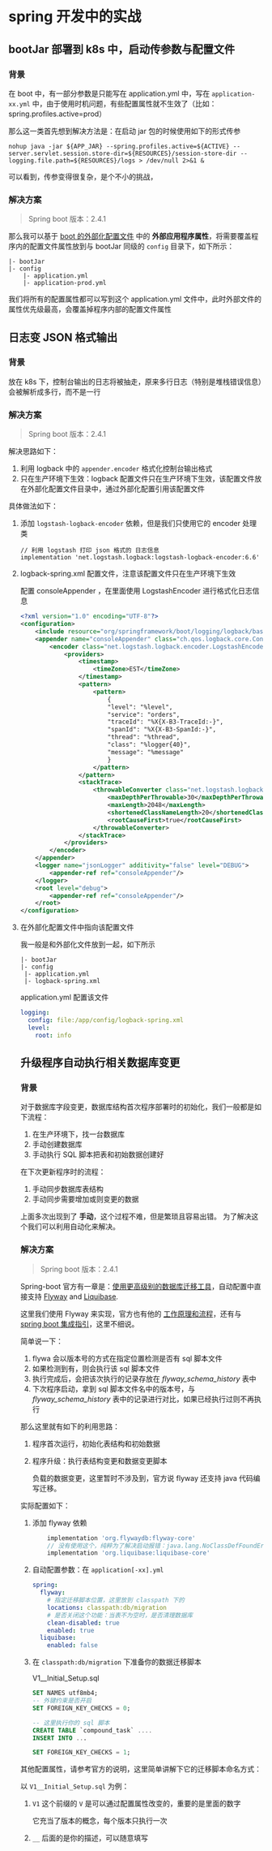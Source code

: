 # spring 开发中的实战

## bootJar 部署到 k8s 中，启动传参数与配置文件

### 背景

在 boot 中，有一部分参数是只能写在  application.yml 中，写在 `application-xx.yml` 中，由于使用时机问题，有些配置属性就不生效了（比如：spring.profiles.active=prod）

那么这一类首先想到解决方法是：在启动 jar 包的时候使用如下的形式传参

```
nohup java -jar ${APP_JAR} --spring.profiles.active=${ACTIVE} --server.servlet.session.store-dir=${RESOURCES}/session-store-dir --logging.file.path=${RESOURCES}/logs > /dev/null 2>&1 &
```

可以看到，传参变得很复杂，是个不小的挑战，

### 解决方案

> Spring boot 版本：2.4.1

那么我可以基于 [boot 的外部化配置文件](https://docs.spring.io/spring-boot/docs/current/reference/html/spring-boot-features.html#boot-features-external-config) 中的 **外部应用程序属性**，将需要覆盖程序内的配置文件属性放到与 bootJar 同级的 `config` 目录下，如下所示：

```
|- bootJar
|- config
	|- application.yml
	|- application-prod.yml
```

我们将所有的配置属性都可以写到这个 application.yml 文件中，此时外部文件的属性优先级最高，会覆盖掉程序内部的配置文件属性

## 日志变 JSON 格式输出

### 背景

放在 k8s 下，控制台输出的日志将被抽走，原来多行日志（特别是堆栈错误信息）会被解析成多行，而不是一行

### 解决方案

> Spring boot 版本：2.4.1

解决思路如下：

1. 利用 logback 中的 `appender.encoder` 格式化控制台输出格式
2. 只在生产环境下生效：logback 配置文件只在生产环境下生效，该配置文件放在外部化配置文件目录中，通过外部化配置引用该配置文件

具体做法如下：

1. 添加 `logstash-logback-encoder` 依赖，但是我们只使用它的 encoder 处理类

   ```
   // 利用 logstash 打印 json 格式的 日志信息
   implementation 'net.logstash.logback:logstash-logback-encoder:6.6'
   ```

2. logback-spring.xml 配置文件，注意该配置文件只在生产环境下生效

   配置 consoleAppender ，在里面使用 LogstashEncoder 进行格式化日志信息

   ```xml
   <?xml version="1.0" encoding="UTF-8"?>
   <configuration>
       <include resource="org/springframework/boot/logging/logback/base.xml" />
       <appender name="consoleAppender" class="ch.qos.logback.core.ConsoleAppender">
           <encoder class="net.logstash.logback.encoder.LogstashEncoder">
               <providers>
                   <timestamp>
                       <timeZone>EST</timeZone>
                   </timestamp>
                   <pattern>
                       <pattern>
                           {
                           "level": "%level",
                           "service": "orders",
                           "traceId": "%X{X-B3-TraceId:-}",
                           "spanId": "%X{X-B3-SpanId:-}",
                           "thread": "%thread",
                           "class": "%logger{40}",
                           "message": "%message"
                           }
                       </pattern>
                   </pattern>
                   <stackTrace>
                       <throwableConverter class="net.logstash.logback.stacktrace.ShortenedThrowableConverter">
                           <maxDepthPerThrowable>30</maxDepthPerThrowable>
                           <maxLength>2048</maxLength>
                           <shortenedClassNameLength>20</shortenedClassNameLength>
                           <rootCauseFirst>true</rootCauseFirst>
                       </throwableConverter>
                   </stackTrace>
               </providers>
           </encoder>
       </appender>
       <logger name="jsonLogger" additivity="false" level="DEBUG">
           <appender-ref ref="consoleAppender"/>
       </logger>
       <root level="debug">
           <appender-ref ref="consoleAppender"/>
       </root>
   </configuration>
   ```

3. 在外部化配置文件中指向该配置文件

   我一般是和外部化文件放到一起，如下所示

   ```
   |- bootJar
   |- config
   	|- application.yml
   	|- logback-spring.xml
   ```

   application.yml 配置该文件

   ```yml
   logging:
     config: file:/app/config/logback-spring.xml
     level:
       root: info
   ```

   ## 升级程序自动执行相关数据库变更

   ### 背景

   对于数据库字段变更，数据库结构首次程序部署时的初始化，我们一般都是如下流程：

   1. 在生产环境下，找一台数据库
   2. 手动创建数据库
   3. 手动执行 SQL 脚本把表和初始数据创建好

   在下次更新程序时的流程：

   1. 手动同步数据库表结构
   2. 手动同步需要增加或则变更的数据

   上面多次出现到了 **手动**，这个过程不难，但是繁琐且容易出错。 为了解决这个我们可以利用自动化来解决。

   ### 解决方案

   > Spring boot 版本：2.4.1

   Spring-boot 官方有一章是：[使用更高级别的数据库迁移工具](https://docs.spring.io/spring-boot/docs/current/reference/htmlsingle/#howto-use-a-higher-level-database-migration-tool)，自动配置中直接支持 [Flyway](https://flywaydb.org/) and [Liquibase](https://www.liquibase.org/).

   这里我们使用 Flyway 来实现，官方也有他的 [工作原理和流程](https://flywaydb.org/documentation/getstarted/how)，还有与 [spring boot 集成指引](https://flywaydb.org/documentation/usage/plugins/springboot)，这里不细说。

   简单说一下：

   1. flywa 会以版本号的方式在指定位置检测是否有 sql 脚本文件
   2. 如果检测到有，则会执行该 sql 脚本文件
   3. 执行完成后，会把该次执行的记录存放在 *flyway_schema_history* 表中
   4. 下次程序启动，拿到 sql 脚本文件名中的版本号，与 *flyway_schema_history* 表中的记录进行对比，如果已经执行过则不再执行

   那么这里就有如下的利用思路：

   1. 程序首次运行，初始化表结构和初始数据

   2. 程序升级：执行表结构变更和数据变更脚本

      负载的数据变更，这里暂时不涉及到，官方说 flyway 还支持 java 代码编写迁移。

   实际配置如下：

   1. 添加 flyway 依赖

      ```groovy
          implementation 'org.flywaydb:flyway-core'
          // 没有使用这个，纯粹为了解决启动报错：java.lang.NoClassDefFoundError: liquibase/exception/ChangeLogParseException
          implementation 'org.liquibase:liquibase-core'
      ```

   2. 自动配置参数：在 `application[-xx].yml`

      ```yml
      spring:
        flyway:
          # 指定迁移脚本位置，这里放到 classpath 下的
          locations: classpath:db/migration
          # 是否关闭这个功能：当表不为空时，是否清理数据库
          clean-disabled: true
          enabled: true
        liquibase:
          enabled: false
      ```

   3. 在 `classpath:db/migration` 下准备你的数据迁移脚本

      V1__Initial_Setup.sql

      ```sql
      SET NAMES utf8mb4;
      -- 外键约束是否开启
      SET FOREIGN_KEY_CHECKS = 0;
      
      -- 这里执行你的 sql 脚本
      CREATE TABLE `compound_task` ....
      INSERT INTO ...
      
      SET FOREIGN_KEY_CHECKS = 1;
      ```

   其他配置属性，请参考官方的说明，这里简单讲解下它的迁移脚本命名方式：

   以 `V1__Initial_Setup.sql` 为例：

   1. `V1`  这个前缀的 `V` 是可以通过配置属性改变的，重要的是里面的数字

      它充当了版本的概念，每个版本只执行一次

   2. `__` 后面的是你的描述，可以随意填写

   

